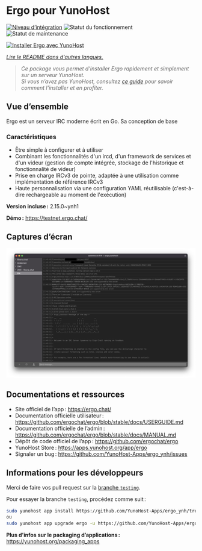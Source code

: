 <!--
Nota bene : ce README est automatiquement généré par <https://github.com/YunoHost/apps/tree/master/tools/readme_generator>
Il NE doit PAS être modifié à la main.
-->

# Ergo pour YunoHost

[![Niveau d’intégration](https://apps.yunohost.org/badge/integration/ergo)](https://ci-apps.yunohost.org/ci/apps/ergo/)
![Statut du fonctionnement](https://apps.yunohost.org/badge/state/ergo)
![Statut de maintenance](https://apps.yunohost.org/badge/maintained/ergo)

[![Installer Ergo avec YunoHost](https://install-app.yunohost.org/install-with-yunohost.svg)](https://install-app.yunohost.org/?app=ergo)

*[Lire le README dans d'autres langues.](./ALL_README.md)*

> *Ce package vous permet d’installer Ergo rapidement et simplement sur un serveur YunoHost.*  
> *Si vous n’avez pas YunoHost, consultez [ce guide](https://yunohost.org/install) pour savoir comment l’installer et en profiter.*

## Vue d’ensemble

Ergo est un serveur IRC moderne écrit en Go. Sa conception de base

### Caractéristiques

- Être simple à configurer et à utiliser
- Combinant les fonctionnalités d'un ircd, d'un framework de services et d'un videur (gestion de compte intégrée, stockage de l'historique et fonctionnalité de videur)
- Prise en charge IRCv3 de pointe, adaptée à une utilisation comme implémentation de référence IRCv3
- Haute personnalisation via une configuration YAML réutilisable (c'est-à-dire rechargeable au moment de l'exécution)


**Version incluse :** 2.15.0~ynh1

**Démo :** <https://testnet.ergo.chat/>

## Captures d’écran

![Capture d’écran de Ergo](./doc/screenshots/textual.jpg)

## Documentations et ressources

- Site officiel de l’app : <https://ergo.chat/>
- Documentation officielle utilisateur : <https://github.com/ergochat/ergo/blob/stable/docs/USERGUIDE.md>
- Documentation officielle de l’admin : <https://github.com/ergochat/ergo/blob/stable/docs/MANUAL.md>
- Dépôt de code officiel de l’app : <https://github.com/ergochat/ergo>
- YunoHost Store : <https://apps.yunohost.org/app/ergo>
- Signaler un bug : <https://github.com/YunoHost-Apps/ergo_ynh/issues>

## Informations pour les développeurs

Merci de faire vos pull request sur la [branche `testing`](https://github.com/YunoHost-Apps/ergo_ynh/tree/testing).

Pour essayer la branche `testing`, procédez comme suit :

```bash
sudo yunohost app install https://github.com/YunoHost-Apps/ergo_ynh/tree/testing --debug
ou
sudo yunohost app upgrade ergo -u https://github.com/YunoHost-Apps/ergo_ynh/tree/testing --debug
```

**Plus d’infos sur le packaging d’applications :** <https://yunohost.org/packaging_apps>
